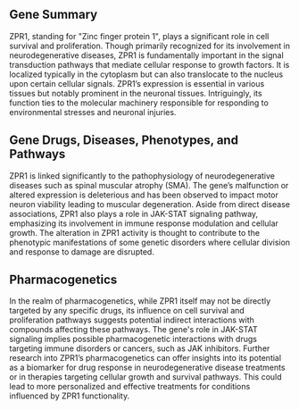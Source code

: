 ## Gene Summary
ZPR1, standing for "Zinc finger protein 1", plays a significant role in cell survival and proliferation. Though primarily recognized for its involvement in neurodegenerative diseases, ZPR1 is fundamentally important in the signal transduction pathways that mediate cellular response to growth factors. It is localized typically in the cytoplasm but can also translocate to the nucleus upon certain cellular signals. ZPR1’s expression is essential in various tissues but notably prominent in the neuronal tissues. Intriguingly, its function ties to the molecular machinery responsible for responding to environmental stresses and neuronal injuries.

## Gene Drugs, Diseases, Phenotypes, and Pathways
ZPR1 is linked significantly to the pathophysiology of neurodegenerative diseases such as spinal muscular atrophy (SMA). The gene’s malfunction or altered expression is deleterious and has been observed to impact motor neuron viability leading to muscular degeneration. Aside from direct disease associations, ZPR1 also plays a role in JAK-STAT signaling pathway, emphasizing its involvement in immune response modulation and cellular growth. The alteration in ZPR1 activity is thought to contribute to the phenotypic manifestations of some genetic disorders where cellular division and response to damage are disrupted.

## Pharmacogenetics
In the realm of pharmacogenetics, while ZPR1 itself may not be directly targeted by any specific drugs, its influence on cell survival and proliferation pathways suggests potential indirect interactions with compounds affecting these pathways. The gene's role in JAK-STAT signaling implies possible pharmacogenetic interactions with drugs targeting immune disorders or cancers, such as JAK inhibitors. Further research into ZPR1’s pharmacogenetics can offer insights into its potential as a biomarker for drug response in neurodegenerative disease treatments or in therapies targeting cellular growth and survival pathways. This could lead to more personalized and effective treatments for conditions influenced by ZPR1 functionality.